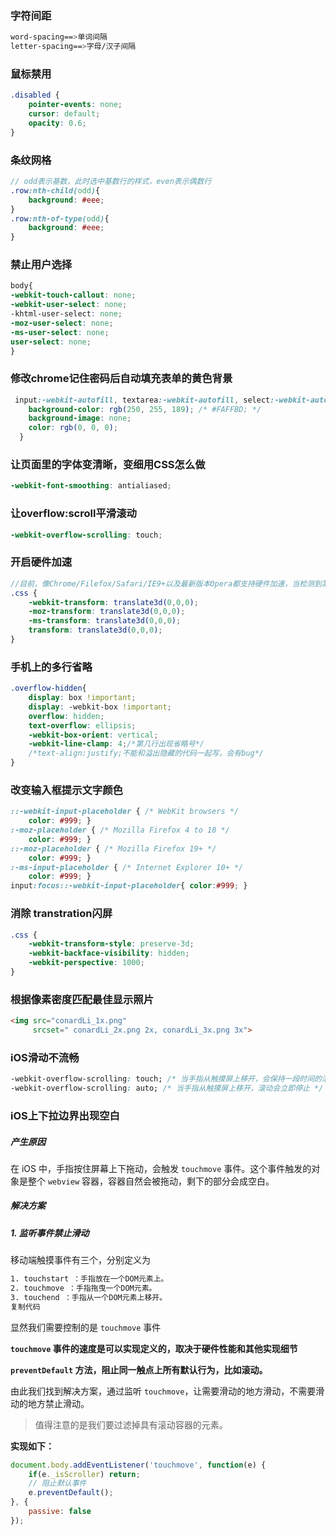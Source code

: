 ### 字符间距

```scss
word-spacing==>单词间隔
letter-spacing==>字母/汉子间隔
```

### 鼠标禁用

```scss
.disabled {
    pointer-events: none;
    cursor: default;
    opacity: 0.6;
}
```

### 条纹网格

```scss
// odd表示基数，此时选中基数行的样式，even表示偶数行
.row:nth-child(odd){
    background: #eee;
}
.row:nth-of-type(odd){
    background: #eee;
}
```

### 禁止用户选择

```scss
body{
-webkit-touch-callout: none;
-webkit-user-select: none;
-khtml-user-select: none;
-moz-user-select: none;
-ms-user-select: none;
user-select: none;
}
```

### 修改chrome记住密码后自动填充表单的黄色背景

```scss
 input:-webkit-autofill, textarea:-webkit-autofill, select:-webkit-autofill {
    background-color: rgb(250, 255, 189); /* #FAFFBD; */
    background-image: none;
    color: rgb(0, 0, 0);
  }
```

### 让页面里的字体变清晰，变细用CSS怎么做

```scss
-webkit-font-smoothing: antialiased;
```

### 让overflow:scroll平滑滚动

```scss
-webkit-overflow-scrolling: touch;
```

### 开启硬件加速

```scss
//目前，像Chrome/Filefox/Safari/IE9+以及最新版本Opera都支持硬件加速，当检测到某个DOM元素应用了某些CSS规则时就会自动开启，从而解决页面闪白，保证动画流畅。
.css {
    -webkit-transform: translate3d(0,0,0);
    -moz-transform: translate3d(0,0,0);
    -ms-transform: translate3d(0,0,0);
    transform: translate3d(0,0,0);
}
```

### 手机上的多行省略

```scss
.overflow-hidden{
    display: box !important;
    display: -webkit-box !important;
    overflow: hidden;
    text-overflow: ellipsis;
    -webkit-box-orient: vertical;
    -webkit-line-clamp: 4;/*第几行出现省略号*/
    /*text-align:justify;不能和溢出隐藏的代码一起写，会有bug*/
}
```

### 改变输入框提示文字颜色

```scss
::-webkit-input-placeholder { /* WebKit browsers */
    color: #999; }
:-moz-placeholder { /* Mozilla Firefox 4 to 18 */
    color: #999; }
::-moz-placeholder { /* Mozilla Firefox 19+ */
    color: #999; }
:-ms-input-placeholder { /* Internet Explorer 10+ */
    color: #999; }
input:focus::-webkit-input-placeholder{ color:#999; }
```

### 消除  transtration闪屏

```scss
.css {
    -webkit-transform-style: preserve-3d;
    -webkit-backface-visibility: hidden;
    -webkit-perspective: 1000;
}
```

### 根据像素密度匹配最佳显示照片

```html
<img src="conardLi_1x.png"
     srcset=" conardLi_2x.png 2x, conardLi_3x.png 3x">
```

### iOS滑动不流畅

```css
-webkit-overflow-scrolling: touch; /* 当手指从触摸屏上移开，会保持一段时间的滚动 */
-webkit-overflow-scrolling: auto; /* 当手指从触摸屏上移开，滚动会立即停止 */
```

### iOS上下拉边界出现空白

##### 产生原因

在 iOS 中，手指按住屏幕上下拖动，会触发 `touchmove` 事件。这个事件触发的对象是整个 `webview` 容器，容器自然会被拖动，剩下的部分会成空白。

##### 解决方案

##### 1. 监听事件禁止滑动

移动端触摸事件有三个，分别定义为

```css
1. touchstart ：手指放在一个DOM元素上。
2. touchmove ：手指拖曳一个DOM元素。
3. touchend ：手指从一个DOM元素上移开。
复制代码
```

显然我们需要控制的是 `touchmove` 事件

**`touchmove` 事件的速度是可以实现定义的，取决于硬件性能和其他实现细节**

**`preventDefault` 方法，阻止同一触点上所有默认行为，比如滚动。**

由此我们找到解决方案，通过监听 `touchmove`，让需要滑动的地方滑动，不需要滑动的地方禁止滑动。

> 值得注意的是我们要过滤掉具有滚动容器的元素。

**实现如下：**

```js
document.body.addEventListener('touchmove', function(e) {
    if(e._isScroller) return;
    // 阻止默认事件
    e.preventDefault();
}, {
    passive: false	
});
```




